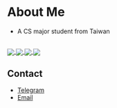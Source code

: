 # About Me

- A CS major student from Taiwan

## 
<a href="https://github.com/ryo-ma/github-profile-trophy">
  <img align="center" src="https://github-profile-trophy.vercel.app/?username=ppodds" />
</a>
<a href="https://github.com/anuraghazra/github-readme-stats">
  <img align="center" src="https://github-readme-stats.vercel.app/api?username=ppodds&count_private=true" />
</a>
<a href="https://github.com/anuraghazra/github-readme-stats">
  <img align="center" src="https://github-readme-stats.vercel.app/api/top-langs/?username=ppodds&hide=html,css&layout=compact&langs_count=10" />
</a>
<a href="https://github.com/anuraghazra/github-readme-stats">
<img align="center" src="https://github-readme-stats.vercel.app/api/wakatime?username=ppodds&layout=compact" />
</a>

## Contact

- [Telegram](https://t.me/ppodds)
- [Email](mailto:oscar20020629@gmail.com)





